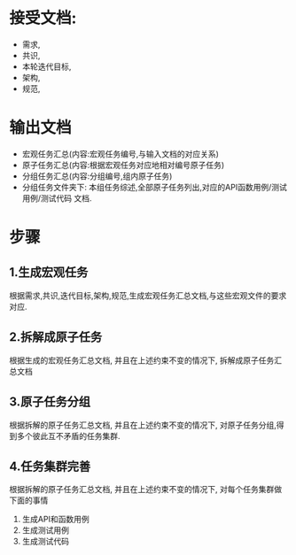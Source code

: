 # 接受文档: 
- 需求,
- 共识,
- 本轮迭代目标,
- 架构,
- 规范,
# 输出文档
- 宏观任务汇总(内容:宏观任务编号,与输入文档的对应关系)
- 原子任务汇总(内容:根据宏观任务对应地相对编号原子任务)
- 分组任务汇总(内容:分组编号,组内原子任务)
- 分组任务文件夹下: 本组任务综述,全部原子任务列出,对应的API函数用例/测试用例/测试代码 文档.
# 步骤
## 1.生成宏观任务
根据需求,共识,迭代目标,架构,规范,生成宏观任务汇总文档,与这些宏观文件的要求对应.
## 2.拆解成原子任务
根据生成的宏观任务汇总文档, 并且在上述约束不变的情况下, 拆解成原子任务汇总文档
## 3.原子任务分组
根据拆解的原子任务汇总文档, 并且在上述约束不变的情况下, 对原子任务分组,得到多个彼此互不矛盾的任务集群.
## 4.任务集群完善
根据拆解的原子任务汇总文档, 并且在上述约束不变的情况下, 对每个任务集群做下面的事情
1. 生成API和函数用例
2. 生成测试用例
3. 生成测试代码



